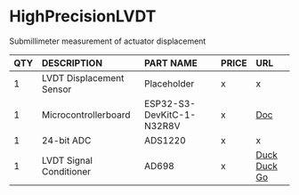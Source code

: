# HighPrecisionLVDT
Submillimeter measurement of actuator displacement

|QTY|	DESCRIPTION	|PART NAME| PRICE | URL | 
| :---   | :---   | :---   | :---   | :---   |
|1|	LVDT Displacement Sensor |	Placeholder | x |	x |
|1|	Microcontrollerboard |	ESP32-S3-DevKitC-1-N32R8V | x | [Doc](https://docs.espressif.com/projects/esp-idf/en/latest/esp32s3/hw-reference/esp32s3/user-guide-devkitc-1.html)|
|1|	24-bit ADC | ADS1220  | x |	x |
|1|	LVDT Signal Conditioner | AD698  | x  |	[Duck Duck Go](https://duckduckgo.com) |

